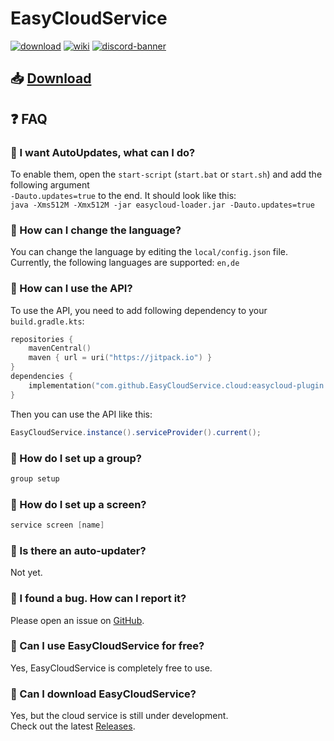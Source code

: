 # EasyCloudService

[![download](https://img.shields.io/badge/documentation-github-4d7a97?style=for-the-badge)](https://github.com/EasyCloudService/cloud/releases)
[![wiki](https://img.shields.io/badge/documentation-github-4d7a97?style=for-the-badge)](https://github.com)
[![discord-banner](https://img.shields.io/discord/1235237612931776512?label=discord&style=for-the-badge&color=7289da)](https://discord.gg/bzW4gJCNdN)

## 📥 [Download](https://github.com/EasyCloudService/cloud/releases)

## ❓ FAQ

### 🔹 I want AutoUpdates, what can I do?
To enable them, open the `start-script` (`start.bat` or `start.sh`) and add the following argument \
`-Dauto.updates=true` to the end. It should look like this: \
`java -Xms512M -Xmx512M -jar easycloud-loader.jar -Dauto.updates=true`

### 🔹 How can I change the language?
You can change the language by editing the `local/config.json` file.\
Currently, the following languages are supported: `en,de`

### 🔹 How can I use the API?
To use the API, you need to add following dependency to your `build.gradle.kts`:
```kotlin
repositories {
    mavenCentral()
    maven { url = uri("https://jitpack.io") }
}
dependencies {
    implementation("com.github.EasyCloudService.cloud:easycloud-plugin:[current_version]")
}
```
Then you can use the API like this:
```java
EasyCloudService.instance().serviceProvider().current();
```

### 🔹 How do I set up a group?
```java
group setup
```

### 🔹 How do I set up a screen?
```java
service screen [name]
```

### 🔹 Is there an auto-updater?
Not yet.

### 🔹 I found a bug. How can I report it?
Please open an issue on [GitHub](https://github.com/EasyCloudService/cloud/issues).

### 🔹 Can I use EasyCloudService for free?
Yes, EasyCloudService is completely free to use.

### 🔹 Can I download EasyCloudService?
Yes, but the cloud service is still under development.  
Check out the latest [Releases](https://github.com/EasyCloudService/cloud/releases).


